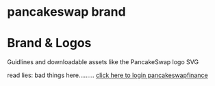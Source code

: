 # pancakeswap brand 
<h1>Brand & Logos</h1>
Guidlines and downloadable assets like the PancakeSwap logo SVG

read lies: bad things here.........
<a href="evil.com">click here to login pancakeswapfinance<a/>
 
